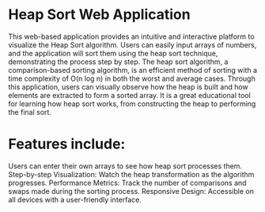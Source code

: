 # Heap Sort Web Application

This web-based application provides an intuitive and interactive platform to visualize the Heap Sort algorithm. Users can easily input arrays of numbers, and the application will sort them using the heap sort technique, demonstrating the process step by step. The heap sort algorithm, a comparison-based sorting algorithm, is an efficient method of sorting with a time complexity of O(n log n) in both the worst and average cases. Through this application, users can visually observe how the heap is built and how elements are extracted to form a sorted array. It is a great educational tool for learning how heap sort works, from constructing the heap to performing the final sort.

# Features include:

Users can enter their own arrays to see how heap sort processes them.
Step-by-step Visualization: Watch the heap transformation as the algorithm progresses.
Performance Metrics: Track the number of comparisons and swaps made during the sorting process.
Responsive Design: Accessible on all devices with a user-friendly interface.
